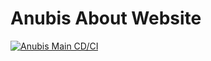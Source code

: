 # Anubis About Website

[![Anubis Main CD/CI](https://github.com/AnubisLMS/AnubisWebsite/actions/workflows/ci.yml/badge.svg)](https://github.com/AnubisLMS/AnubisWebsite/actions/workflows/ci.yml)